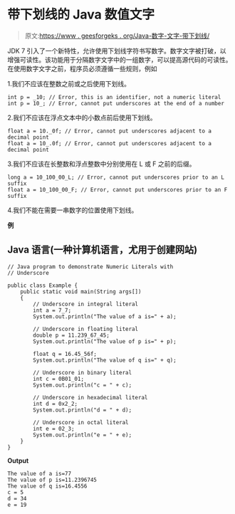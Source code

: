 # 带下划线的 Java 数值文字

> 原文:[https://www . geesforgeks . org/Java-数字-文字-带下划线/](https://www.geeksforgeeks.org/java-numeric-literals-with-underscore/)

JDK 7 引入了一个新特性，允许使用下划线字符书写数字。数字文字被打破，以增强可读性。该功能用于分隔数字文字中的一组数字，可以提高源代码的可读性。在使用数字文字之前，程序员必须遵循一些规则，例如

1.我们不应该在整数之前或之后使用下划线。

```
int p = _10; // Error, this is an identifier, not a numeric literal  
int p = 10_; // Error, cannot put underscores at the end of a number  
```

2.我们不应该在浮点文本中的小数点前后使用下划线。

```
float a = 10._0f; // Error, cannot put underscores adjacent to a decimal point  
float a = 10_.0f; // Error, cannot put underscores adjacent to a decimal point  
```

3.我们不应该在长整数和浮点整数中分别使用在 L 或 F 之前的后缀。

```
long a = 10_100_00_L; // Error, cannot put underscores prior to an L suffix  
float a = 10_100_00_F; // Error, cannot put underscores prior to an F suffix  
```

4.我们不能在需要一串数字的位置使用下划线。

**例**

## Java 语言(一种计算机语言，尤用于创建网站)

```
// Java program to demonstrate Numeric Literals with
// Underscore

public class Example {
    public static void main(String args[])
    {
        // Underscore in integral literal
        int a = 7_7;
        System.out.println("The value of a is=" + a);

        // Underscore in floating literal
        double p = 11.239_67_45;
        System.out.println("The value of p is=" + p);

        float q = 16.45_56f;
        System.out.println("The value of q is=" + q);

        // Underscore in binary literal
        int c = 0B01_01;
        System.out.println("c = " + c);

        // Underscore in hexadecimal literal
        int d = 0x2_2;
        System.out.println("d = " + d);

        // Underscore in octal literal
        int e = 02_3;
        System.out.println("e = " + e);
    }
}
```

**Output**

```
The value of a is=77
The value of p is=11.2396745
The value of q is=16.4556
c = 5
d = 34
e = 19

```